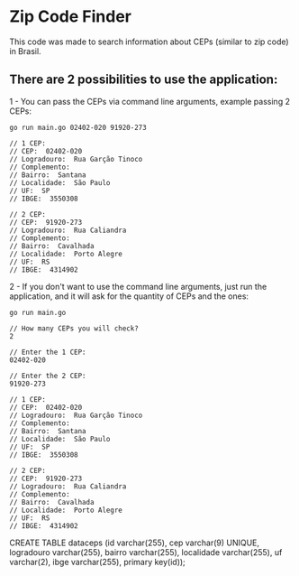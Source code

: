 # Zip Code Finder
This code was made to search information about CEPs (similar to zip code) in Brasil.

## There are 2 possibilities to use the application:


1 - You can pass the CEPs via command line arguments, example passing 2 CEPs:
  
    go run main.go 02402-020 91920-273
    
    // 1 CEP:
    // CEP:  02402-020
    // Logradouro:  Rua Garção Tinoco
    // Complemento:  
    // Bairro:  Santana
    // Localidade:  São Paulo
    // UF:  SP
    // IBGE:  3550308
    
    // 2 CEP:
    // CEP:  91920-273
    // Logradouro:  Rua Caliandra
    // Complemento:  
    // Bairro:  Cavalhada
    // Localidade:  Porto Alegre
    // UF:  RS
    // IBGE:  4314902
    
2 - If you don't want to use the command line arguments, just run the application, and it will ask for the quantity of CEPs and the ones:

    go run main.go
    
    // How many CEPs you will check?
    2
    
    // Enter the 1 CEP: 
    02402-020
    
    // Enter the 2 CEP:
    91920-273
        
    // 1 CEP:
    // CEP:  02402-020
    // Logradouro:  Rua Garção Tinoco
    // Complemento:  
    // Bairro:  Santana
    // Localidade:  São Paulo
    // UF:  SP
    // IBGE:  3550308
    
    // 2 CEP:
    // CEP:  91920-273
    // Logradouro:  Rua Caliandra
    // Complemento:  
    // Bairro:  Cavalhada
    // Localidade:  Porto Alegre
    // UF:  RS
    // IBGE:  4314902

CREATE TABLE dataceps (id varchar(255), cep varchar(9) UNIQUE, logradouro varchar(255), bairro varchar(255), localidade varchar(255), uf varchar(2), ibge varchar(255), primary key(id));
